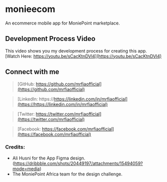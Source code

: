 # monieecom

An ecommerce mobile app for MoniePoint marketplace.

## Development Process Video

This video shows you my development process for creating this app.
[Watch Here: https://youtu.be/sCacKtnDVl4](https://youtu.be/sCacKtnDVl4)


## Connect with me

> [GitHub: https://github.com/mrfiaofficial](https://github.com/mrfiaofficial)

> [LinkedIn: https://https://linkedin.com/in/mrfiaofficial](https://https://linkedin.com/in/mrfiaofficial)

> [Twitter: https://twitter.com/mrfiaofficial](https://twitter.com/mrfiaofficial)

> [Facebook: https://facebook.com/mrfiaofficial](https://facebook.com/mrfiaofficial)


### Credits:

- Ali Husni for the App Figma design. (https://dribbble.com/shots/20449197/attachments/15494059?mode=media)
- The MoniePoint Africa team for the design challenge.
